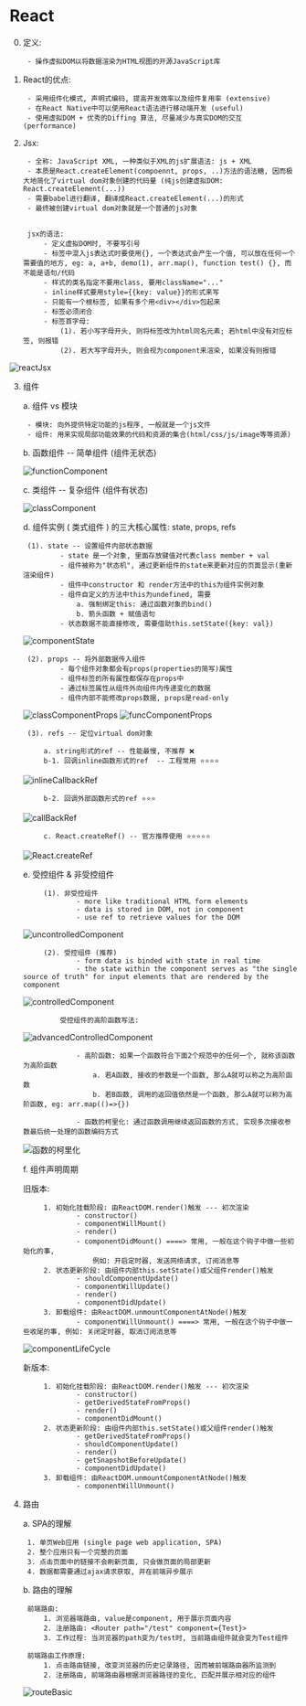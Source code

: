 # React


0. 定义:

        - 操作虚拟DOM以将数据渲染为HTML视图的开源JavaScript库

1. React的优点:

        - 采用组件化模式, 声明式编码, 提高开发效率以及组件复用率 (extensive)
        - 在React Native中可以使用React语法进行移动端开发 (useful)
        - 使用虚拟DOM + 优秀的Diffing 算法, 尽量减少与真实DOM的交互 (performance)

2. Jsx:
        
        - 全称: JavaScript XML, 一种类似于XML的js扩展语法: js + XML
        - 本质是React.createElement(compoennt, props, ..)方法的语法糖, 因而极大地简化了virtual dom对象创建的代码量 (纯js创建虚拟DOM: React.createElement(...))
        - 需要babel进行翻译, 翻译成React.createElement(...)的形式
        - 最终被创建virtual dom对象就是一个普通的js对象
        
        
        jsx的语法:
            - 定义虚拟DOM时, 不要写引号
            - 标签中混入js表达式时要使用{}, 一个表达式会产生一个值, 可以放在任何一个需要值的地方, eg: a, a+b, demo(1), arr.map(), function test() {}, 而不能是语句/代码
            - 样式的类名指定不要用class, 要用className="..."
            - inline样式要用style={{key: value}}的形式来写
            - 只能有一个根标签, 如果有多个用<div></div>包起来
            - 标签必须闭合
            - 标签首字母:
                (1). 若小写字母开头, 则将标签改为html同名元素; 若html中没有对应标签, 则报错
                (2). 若大写字母开头, 则会视为component来渲染, 如果没有则报错
![reactJsx](imagePool/reactJsx.png)


3. 组件

    a. 组件 vs 模块
    
        - 模块: 向外提供特定功能的js程序, 一般就是一个js文件
        - 组件: 用来实现局部功能效果的代码和资源的集合(html/css/js/image等等资源)
    
    
    b. 函数组件 -- 简单组件 (组件无状态)
    
    ![functionComponent](imagePool/functionComponent.png)
    
    
    c. 类组件 -- 复杂组件 (组件有状态)
    
    ![classComponent](imagePool/classComponent.png)
    
    
    d. 组件实例 ( 类式组件 ) 的三大核心属性: state, props, refs
    
        (1). state -- 设置组件内部状态数据
                - state 是一个对象, 里面存放键值对代表class member + val
                - 组件被称为"状态机", 通过更新组件的state来更新对应的页面显示(重新渲染组件)
                - 组件中constructor 和 render方法中的this为组件实例对象
                - 组件自定义的方法中this为undefined, 需要
                    a. 强制绑定this: 通过函数对象的bind()
                    b. 箭头函数 + 赋值语句
                - 状态数据不能直接修改, 需要借助this.setState({key: val})
                
    ![componentState](imagePool/componentState.png)

        (2). props -- 将外部数据传入组件
                - 每个组件对象都会有props(properties的简写)属性
                - 组件标签的所有属性都保存在props中
                - 通过标签属性从组件外向组件内传递变化的数据
                - 组件内部不能修改props数据, props是read-only
                
    ![classComponentProps](imagePool/classComponentProps.png)
    ![funcComponentProps](imagePool/funcComponentProps.png)
    
        (3). refs -- 定位virtual dom对象
        
            a. string形式的ref -- 性能最慢, 不推荐 ❌
            b-1. 回调inline函数形式的ref  -- 工程常用 ⭐️⭐️⭐️⭐️
            
    ![inlineCallbackRef](imagePool/inlineCallbackRef.png)
            
            b-2. 回调外部函数形式的ref ⭐️⭐️⭐️
            
    ![callBackRef](imagePool/callBackRef.png)
    
            c. React.createRef() -- 官方推荐使用 ⭐️⭐️⭐️⭐️⭐️
    
    ![React.createRef](imagePool/React.createRef.png)


    e. 受控组件 & 非受控组件
    
            (1). 非受控组件
                    - more like traditional HTML form elements
                    - data is stored in DOM, not in component
                    - use ref to retrieve values for the DOM
    ![uncontrolledComponent](imagePool/uncontrolledComponent.png)
    
            (2). 受控组件 (推荐)
                    - form data is binded with state in real time
                    - the state within the component serves as "the single source of truth" for input elements that are rendered by the component
    ![controlledComponent](imagePool/controlledComponent.png)

                受控组件的高阶函数写法:
    ![advancedControlledComponent](imagePool/advancedControlledComponent.png)
    
                    - 高阶函数: 如果一个函数符合下面2个规范中的任何一个, 就称该函数为高阶函数
                        a. 若A函数, 接收的参数是一个函数, 那么A就可以称之为高阶函数
                        b. 若B函数, 调用的返回值依然是一个函数, 那么A就可以称为高阶函数, eg: arr.map(()=>{})
                    
                    - 函数的柯里化: 通过函数调用继续返回函数的方式, 实现多次接收参数最后统一处理的函数编码方式
    ![函数的柯里化](imagePool/函数的柯里化.png)
   
   
    f. 组件声明周期
    
    旧版本:
    
            1. 初始化挂载阶段: 由ReactDOM.render()触发 --- 初次渲染
                    - constructor()
                    - componentWillMount()
                    - render()
                    - componentDidMount() ====> 常用, 一般在这个钩子中做一些初始化的事, 
                        例如: 开启定时器, 发送网络请求, 订阅消息等
            2. 状态更新阶段: 由组件内部this.setState()或父组件render()触发
                    - shouldComponentUpdate()
                    - componentWillUpdate()
                    - render()
                    - componentDidUpdate()
            3. 卸载组件: 由ReactDOM.unmountComponentAtNode()触发
                    - componentWillUnmount() ====> 常用, 一般在这个钩子中做一些收尾的事, 例如: 关闭定时器, 取消订阅消息等
            
    ![componentLifeCycle](imagePool/componentLifeCycle.png)


    新版本:
    
            1. 初始化挂载阶段: 由ReactDOM.render()触发 --- 初次渲染
                    - constructor()
                    - getDerivedStateFromProps()
                    - render()
                    - componentDidMount() 
            2. 状态更新阶段: 由组件内部this.setState()或父组件render()触发
                    - getDerivedStateFromProps()
                    - shouldComponentUpdate()
                    - render()
                    - getSnapshotBeforeUpdate()
                    - componentDidUpdate()
            3. 卸载组件: 由ReactDOM.unmountComponentAtNode()触发
                    - componentWillUnmount() 
    
4. 路由

    a. SPA的理解
    
        1. 单页Web应用 (single page web application, SPA)
        2. 整个应用只有一个完整的页面
        3. 点击页面中的链接不会刷新页面, 只会做页面的局部更新
        4. 数据都需要通过ajax请求获取, 并在前端异步展示
        
    b. 路由的理解
    
        前端路由: 
            1. 浏览器端路由, value是component, 用于展示页面内容
            2. 注册路由: <Router path="/test" component={Test}>
            3. 工作过程: 当浏览器的path变为/test时, 当前路由组件就会变为Test组件
        
        前端路由工作原理:
            1. 点击路由链接, 改变浏览器的历史记录路径, 因而被前端路由器所监测到
            2. 注册路由, 前端路由器根据浏览器路径的变化, 匹配并展示相对应的组件
        
    ![routeBasic](imagePool/routeBasic.png)
